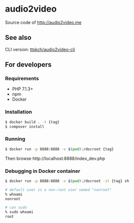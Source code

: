 # audio2video

Source code of http://audio2video.me

## See also

CLI version: [ttskch/audio2video-cli](https://github.com/ttskch/audio2video-cli)

## For developers

### Requirements

* PHP 7.1.3+
* npm
* Docker

### Installation

```bash
$ docker build . -t {tag}
$ composer install
```

### Running

```bash
$ docker run -p 8888:8888 -v $(pwd):/docroot {tag} 
```

Then browse http://localhost:8888/index_dev.php

### Debugging in Docker container

```bash
$ docker run -p 8888:8888 -v $(pwd):/docroot -it {tag} sh

# default user is a non-root user named "nonroot"
% whoami
nonroot

# can sudo
% sudo whoami
root
```

